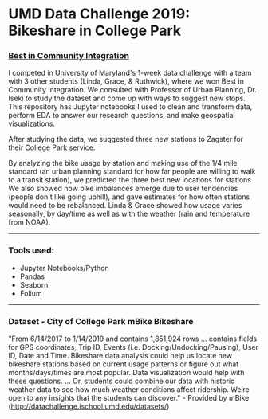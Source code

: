 # UMD Data Challenge 2019: Bikeshare in College Park 
### [Best in Community Integration](https://datachallenge.ischool.umd.edu/data-challenge-2019/)

I competed in University of Maryland's 1-week data challenge with a team with 3 other students (Linda, Grace, & Ruthwick), where we won Best in Community Integration. We consulted with Professor of Urban Planning, Dr. Iseki to study the dataset and come up with ways to suggest new stops. This repository has Jupyter notebooks I used to clean and transform data, perform EDA to answer our research questions, and make geospatial visualizations.

After studying the data, we suggested three new stations to Zagster for their College Park service.

By analyzing the bike usage by station and making use of the 1/4 mile standard (an urban planning standard for how far people are willing to walk to a transit station), we predicted the three best new locations for stations. We also showed how bike imbalances emerge due to user tendencies (people don't like going uphill), and gave estimates for how often stations would need to be rebalanced. Linda & Grace showed how usage varies seasonally, by day/time as well as with the weather (rain and temperature from NOAA).

***

### Tools used:
  * Jupyter Notebooks/Python
  * Pandas
  * Seaborn
  * Folium
  
***

### Dataset -  City of College Park mBike Bikeshare
"From 6/14/2017 to 1/14/2019 and contains 1,851,924 rows ... contains fields for GPS coordinates, Trip ID, Events (i.e. Docking/Undocking/Pausing), User ID, Date and Time. Bikeshare data analysis could help us locate new bikeshare stations based on current usage patterns or figure out what months/days/times are most popular. Data visualization would help with these questions. ... Or, students could combine our data with historic weather data to see how much weather conditions affect ridership. We’re open to any insights that the students can discover." - Provided by mBike (http://datachallenge.ischool.umd.edu/datasets/)
